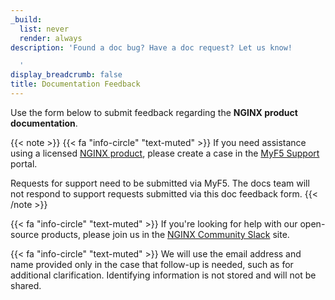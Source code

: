 ```yaml
---
_build:
  list: never
  render: always
description: 'Found a doc bug? Have a doc request? Let us know!

  '
display_breadcrumb: false
title: Documentation Feedback
---
```


Use the form below to submit feedback regarding the **NGINX product documentation**.

{{< note >}}
{{< fa "info-circle" "text-muted" >}} If you need assistance using a licensed [NGINX product](https://www.nginx.com/products), please create a case in the [MyF5 Support](https://my.f5.com/manage/s/) portal.

Requests for support need to be submitted via MyF5. The docs team will not respond to support requests submitted via this doc feedback form.
{{< /note >}}

{{< fa "info-circle" "text-muted" >}} If you're looking for help with our open-source products, please join us in the [NGINX Community Slack](https://community.nginx.org/joinslack) site.

{{< fa "info-circle" "text-muted" >}} We will use the email address and name provided only in the case that follow-up is needed, such as for additional clarification. Identifying information is not stored and will not be shared.
